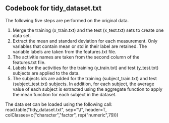 Codebook for tidy_dataset.txt
---

The following five steps are performed on the original data.
1. Merge the training (x_train.txt) and the test (x_test.txt) sets to create one data set.
2. Extract the mean and standard deviation for each measurement. Only variables that contain mean or std in their label are retained. The variable labels are taken from the features.txt file.
3. The activitie names are taken from the second column of the features.txt file.
4. Labels for the activities for the training (y_train.txt) and test (y_test.txt) subjects are applied to the data.
5. The subjects ids are added for the training (subject_train.txt) and test (subject_test.txt) subjects. In addition, for each subject, the average value of each subject is extracted using the aggregate function to apply the mean function for each subject in the dataset.


The data set can be loaded using the following call:
read.table("tidy_dataset.txt", sep="\t", header=T, colClasses=c("character","factor", rep("numeric",79)))

